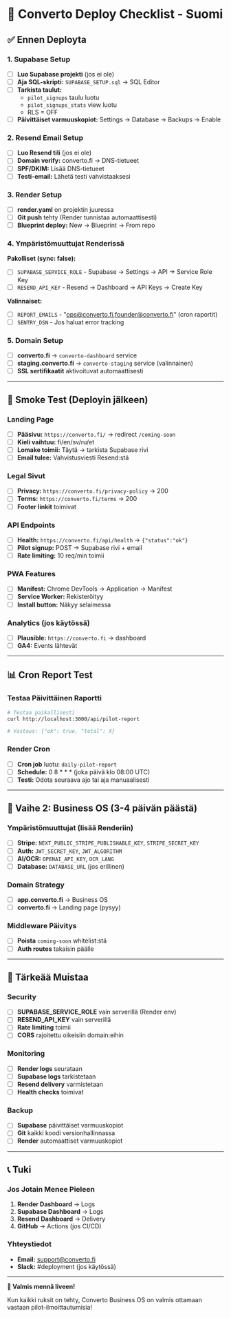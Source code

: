 # 🚀 Converto Deploy Checklist - Suomi

## ✅ Ennen Deployta

### 1. Supabase Setup
- [ ] **Luo Supabase projekti** (jos ei ole)
- [ ] **Aja SQL-skripti:** `SUPABASE_SETUP.sql` → SQL Editor
- [ ] **Tarkista taulut:**
  - `pilot_signups` taulu luotu
  - `pilot_signups_stats` view luotu
  - RLS = OFF
- [ ] **Päivittäiset varmuuskopiot:** Settings → Database → Backups → Enable

### 2. Resend Email Setup
- [ ] **Luo Resend tili** (jos ei ole)
- [ ] **Domain verify:** converto.fi → DNS-tietueet
- [ ] **SPF/DKIM:** Lisää DNS-tietueet
- [ ] **Testi-email:** Lähetä testi vahvistaaksesi

### 3. Render Setup
- [ ] **render.yaml** on projektin juuressa
- [ ] **Git push** tehty (Render tunnistaa automaattisesti)
- [ ] **Blueprint deploy:** New → Blueprint → From repo

### 4. Ympäristömuuttujat Renderissä

**Pakolliset (sync: false):**
- [ ] `SUPABASE_SERVICE_ROLE` - Supabase → Settings → API → Service Role Key
- [ ] `RESEND_API_KEY` - Resend → Dashboard → API Keys → Create Key

**Valinnaiset:**
- [ ] `REPORT_EMAILS` - "ops@converto.fi,founder@converto.fi" (cron raportit)
- [ ] `SENTRY_DSN` - Jos haluat error tracking

### 5. Domain Setup
- [ ] **converto.fi** → `converto-dashboard` service
- [ ] **staging.converto.fi** → `converto-staging` service (valinnainen)
- [ ] **SSL sertifikaatit** aktivoituvat automaattisesti

---

## 🧪 Smoke Test (Deployin jälkeen)

### Landing Page
- [ ] **Pääsivu:** `https://converto.fi/` → redirect `/coming-soon`
- [ ] **Kieli vaihtuu:** fi/en/sv/ru/et
- [ ] **Lomake toimii:** Täytä → tarkista Supabase rivi
- [ ] **Email tulee:** Vahvistusviesti Resend:stä

### Legal Sivut
- [ ] **Privacy:** `https://converto.fi/privacy-policy` → 200
- [ ] **Terms:** `https://converto.fi/terms` → 200
- [ ] **Footer linkit** toimivat

### API Endpoints
- [ ] **Health:** `https://converto.fi/api/health` → `{"status":"ok"}`
- [ ] **Pilot signup:** POST → Supabase rivi + email
- [ ] **Rate limiting:** 10 req/min toimii

### PWA Features
- [ ] **Manifest:** Chrome DevTools → Application → Manifest
- [ ] **Service Worker:** Rekisteröityy
- [ ] **Install button:** Näkyy selaimessa

### Analytics (jos käytössä)
- [ ] **Plausible:** `https://converto.fi` → dashboard
- [ ] **GA4:** Events lähtevät

---

## 📊 Cron Report Test

### Testaa Päivittäinen Raportti
```bash
# Testaa paikallisesti
curl http://localhost:3000/api/pilot-report

# Vastaus: {"ok": true, "total": X}
```

### Render Cron
- [ ] **Cron job** luotu: `daily-pilot-report`
- [ ] **Schedule:** 0 8 * * * (joka päivä klo 08:00 UTC)
- [ ] **Testi:** Odota seuraava ajo tai aja manuaalisesti

---

## 🔧 Vaihe 2: Business OS (3-4 päivän päästä)

### Ympäristömuuttujat (lisää Renderiin)
- [ ] **Stripe:** `NEXT_PUBLIC_STRIPE_PUBLISHABLE_KEY`, `STRIPE_SECRET_KEY`
- [ ] **Auth:** `JWT_SECRET_KEY`, `JWT_ALGORITHM`
- [ ] **AI/OCR:** `OPENAI_API_KEY`, `OCR_LANG`
- [ ] **Database:** `DATABASE_URL` (jos erillinen)

### Domain Strategy
- [ ] **app.converto.fi** → Business OS
- [ ] **converto.fi** → Landing page (pysyy)

### Middleware Päivitys
- [ ] **Poista** `coming-soon` whitelist:stä
- [ ] **Auth routes** takaisin päälle

---

## 🚨 Tärkeää Muistaa

### Security
- [ ] **SUPABASE_SERVICE_ROLE** vain serverillä (Render env)
- [ ] **RESEND_API_KEY** vain serverillä
- [ ] **Rate limiting** toimii
- [ ] **CORS** rajoitettu oikeisiin domain:eihin

### Monitoring
- [ ] **Render logs** seurataan
- [ ] **Supabase logs** tarkistetaan
- [ ] **Resend delivery** varmistetaan
- [ ] **Health checks** toimivat

### Backup
- [ ] **Supabase** päivittäiset varmuuskopiot
- [ ] **Git** kaikki koodi versionhallinnassa
- [ ] **Render** automaattiset varmuuskopiot

---

## 📞 Tuki

### Jos Jotain Menee Pieleen
1. **Render Dashboard** → Logs
2. **Supabase Dashboard** → Logs
3. **Resend Dashboard** → Delivery
4. **GitHub** → Actions (jos CI/CD)

### Yhteystiedot
- **Email:** support@converto.fi
- **Slack:** #deployment (jos käytössä)

---

**🎉 Valmis mennä liveen!**

Kun kaikki ruksit on tehty, Converto Business OS on valmis ottamaan vastaan pilot-ilmoittautumisia!
